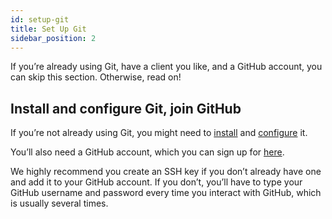 ```yaml
---
id: setup-git
title: Set Up Git
sidebar_position: 2
---
```


If you’re already using Git, have a client you like, and a GitHub account, you can skip this section. Otherwise, read on!

## Install and configure Git, join GitHub

If you’re not already using Git, you might need to [install](https://git-scm.com/book/en/v2/Getting-Started-Installing-Git) and [configure](https://git-scm.com/book/en/v2/Getting-Started-First-Time-Git-Setup) it.

You’ll also need a GitHub account, which you can sign up for [here](https://github.com/).

We highly recommend you create an SSH key if you don’t already have one and add it to your GitHub account. If you don’t, you’ll have to type your GitHub username and password every time you interact with GitHub, which is usually several times.
